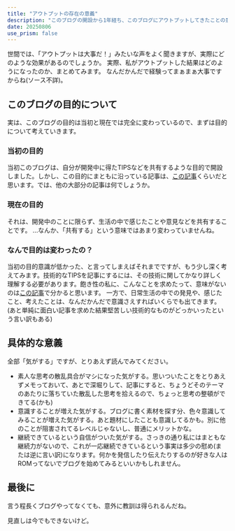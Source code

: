 ```yaml
---
title: "アウトプットの存在の意義"
description: "このブログの開設から1年経ち、このブログにアウトプットしてきたことの意義をまとめてみました。"
date: 20250806
use_prism: false
---
```

世間では、「アウトプットは大事だ！」みたいな声をよく聞きますが、実際にどのような効果があるのでしょうか。
実際、私がアウトプットした結果はどのようになったのか、まとめてみます。
なんだかんだで経験ってまぁまぁ大事ですからね(ソース不詳)。
## このブログの目的について
実は、このブログの目的は当初と現在では完全に変わっているので、まずは目的について考えていきます。
### 当初の目的
当初このブログは、自分が開発中に得たTIPSなどを共有するような目的で開設しました。しかし、この目的にまともに沿っている記事は、[この記事](https://shizukani-cp.github.io/blog/articles/20240807/)くらいだと思います。では、他の大部分の記事は何でしょうか。
### 現在の目的
それは、開発中のことに限らず、生活の中で感じたことや意見などを共有することです。
...なんか、「共有する」という意味ではあまり変わっていませんね。
### なんで目的は変わったの？
当初の目的意識が低かった、と言ってしまえばそれまでですが、もう少し深く考えてみます。技術的なTIPSを記事にするには、その技術に関してかなり詳しく理解する必要があります。飽き性の私に、こんなことを求めたって、意味がないのは[この記事](https://shizukani-cp.github.io/articles/20241229)で分かると思います。
一方で、日常生活の中での発見や、感じたこと、考えたことは、なんだかんだで意識さえすればいくらでも出てきます。(あと単純に面白い記事を求めた結果堅苦しい技術的なものがどっかいったという言い訳もある)
## 具体的な意義
全部「気がする」ですが、とりあえず読んでみてください。

- 素人な思考の散乱具合がマシになった気がする。思いついたことをとりあえずメモっておいて、あとで深堀りして、記事にすると、ちょうどそのテーマのあたりに落ちていた散乱した思考を拾えるので、ちょっと思考の整頓ができてる(かも)
- 意識することが増えた気がする。ブログに書く素材を探す分、色々意識してみることが増えた気がする。あと題材にしたことも意識してるかも。別に他のことが阻害されてるレベルじゃないし、普通にメリットかな。
- 継続できているという自信がついた気がする。さっきの通り私にはまともな継続力がないので、これが一応継続できているという事実は多少の慰め(または逆に言い訳)になります。何かを発信したり伝えたりするのが好きな人はROMってないでブログを始めてみるといいかもしれません。
## 最後に
言う程長くブログやってなくても、意外に教訓は得られるんだね。

見直しは今でもできないけど。
